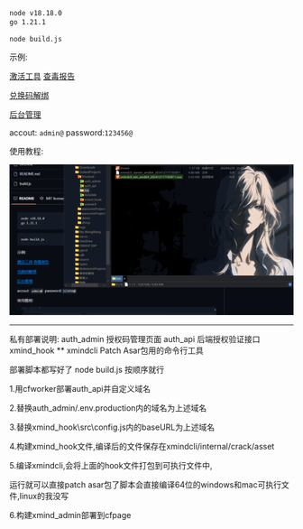 ```
node v18.18.0
go 1.21.1 
```

```
node build.js
```

示例:

[激活工具](https://github.com/91xusir/91xmind/releases/tag/v1.0.0) [查毒报告](https://s.threatbook.com/report/file/08c4d2d9496b9429d2a14f3e99cf727f3acf9bb3d7070bbd8f21246ae9380965)

[兑换码解绑](https://xmind.aifake.xyz/ )

[后台管理](https://admin.xmind.aifake.xyz/ )

accout: `admin@`
password:`123456@`

使用教程:

![screenshots](README/screenshots.gif)

------

私有部署说明:
auth_admin      授权码管理页面
auth_api           后端授权验证接口
xmind_hook     **$%^$
xmindcli            Patch Asar包用的命令行工具

部署脚本都写好了 node build.js 按顺序就行

1.用cfworker部署auth_api并自定义域名 

2.替换auth_admin/.env.production内的域名为上述域名

3.替换xmind_hook\src\config.js内的baseURL为上述域名

4.构建xmind_hook文件,编译后的文件保存在xmindcli/internal/crack/asset

5.编译xmindcli,会将上面的hook文件打包到可执行文件中,

运行就可以直接patch asar包了脚本会直接编译64位的windows和mac可执行文件,linux的我没写

6.构建xmind_admin部署到cfpage
